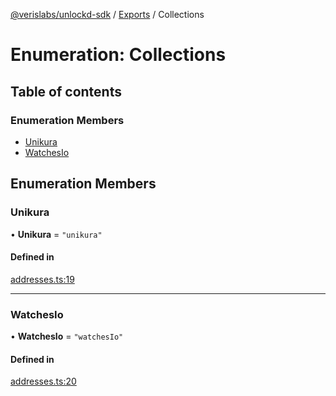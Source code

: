[@verislabs/unlockd-sdk](../README.md) / [Exports](../modules.md) / Collections

# Enumeration: Collections

## Table of contents

### Enumeration Members

- [Unikura](Collections.md#unikura)
- [WatchesIo](Collections.md#watchesio)

## Enumeration Members

### Unikura

• **Unikura** = ``"unikura"``

#### Defined in

[addresses.ts:19](https://github.com/UnlockdFinance/unlockd-ts/blob/98dff94/src/addresses.ts#L19)

___

### WatchesIo

• **WatchesIo** = ``"watchesIo"``

#### Defined in

[addresses.ts:20](https://github.com/UnlockdFinance/unlockd-ts/blob/98dff94/src/addresses.ts#L20)
